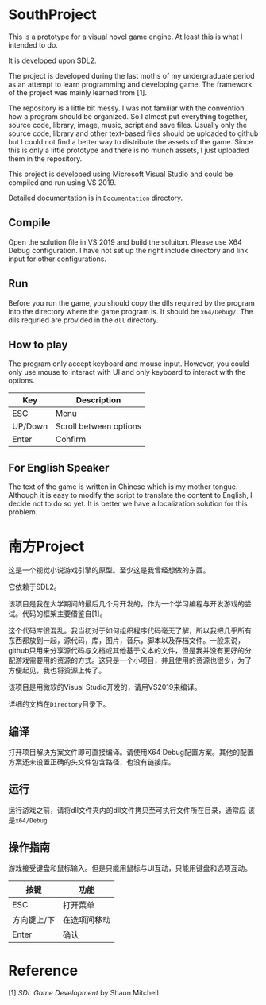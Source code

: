 # SouthProject

This is a prototype for a visual novel game engine. At least this is
what I intended to do.

It is developed upon SDL2.

The project is developed during the last moths of my undergraduate
period as an attempt to learn programming and developing game. The
framework of the project was mainly learned from \[1\].

The repository is a little bit messy. I was not familiar with the
convention how a program should be organized. So I almost put
everything together, source code, library, image, music, script and
save files. Usually only the source code, library and other text-based
files should be uploaded to github but I could not find a better way
to distribute the assets of the game. Since this is only a little
prototype and there is no munch assets, I just uploaded them in the
repository.

This project is developed using Microsoft Visual Studio and could be
compiled and run using VS 2019. 

Detailed documentation is in `Documentation` directory.

## Compile

Open the solution file in VS 2019 and build the soluiton. Please use
X64 Debug configuration. I have not set up the right include directory
and link input for other configurations.

## Run

Before you run the game, you should copy the dlls required by the
program into the directory where the game program is. It should be
`x64/Debug/`. The dlls requried are provided in the `dll` directory.

## How to play

The program only accept keyboard and mouse input. However, you could
only use mouse to interact with UI and only keyboard to interact with
the options.

| Key     | Description            |
|---------|------------------------|
| ESC     | Menu                   |
| UP/Down | Scroll between options |
| Enter   | Confirm                |

## For English Speaker

The text of the game is written in Chinese which is my mother
tongue. Although it is easy to modify the script to translate the
content to English, I decide not to do so yet. It is better we have a
localization solution for this problem.

# 南方Project

这是一个视觉小说游戏引擎的原型。至少这是我曾经想做的东西。

它依赖于SDL2。

该项目是我在大学期间的最后几个月开发的，作为一个学习编程与开发游戏的尝
试。代码的框架主要借鉴自[1]。

这个代码库很混乱。我当初对于如何组织程序代码毫无了解，所以我把几乎所有
东西都放到一起，源代码，库，图片，音乐，脚本以及存档文件。一般来说，
github只用来分享源代码与文档或其他基于文本的文件，但是我并没有更好的分
配游戏需要用的资源的方式。这只是一个小项目，并且使用的资源也很少，为了
方便起见，我也将资源上传了。

该项目是用微软的Visual Studio开发的，请用VS2019来编译。

详细的文档在`Directory`目录下。

## 编译

打开项目解决方案文件即可直接编译。请使用X64 Debug配置方案。其他的配置
方案还未设置正确的头文件包含路径，也没有链接库。

## 运行

运行游戏之前，请将dll文件夹内的dll文件拷贝至可执行文件所在目录，通常应
该是`x64/Debug`

## 操作指南

游戏接受键盘和鼠标输入。但是只能用鼠标与UI互动，只能用键盘和选项互动。

| 按键        | 功能         |
|-------------|--------------|
| ESC         | 打开菜单     |
| 方向键上/下 | 在选项间移动 |
| Enter       | 确认         |

# Reference
\[1\] *SDL Game Development* by Shaun Mitchell